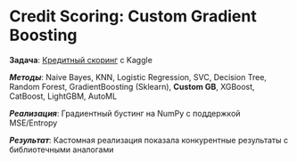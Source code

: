 # Credit Scoring: Custom Gradient Boosting

**Задача**: [Кредитный скоринг](https://www.kaggle.com/competitions/GiveMeSomeCredit) с Kaggle

***Методы***: Naive Bayes, KNN, Logistic Regression, SVC, Decision Tree, Random Forest, GradientBoosting (Sklearn), **Custom GB**, XGBoost, CatBoost, LightGBM, AutoML

***Реализация***: Градиентный бустинг на NumPy с поддержкой MSE/Entropy

***Результат***: Кастомная реализация показала конкурентные результаты с библиотечными аналогами
